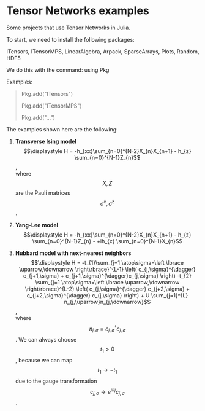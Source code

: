 # Tensor Networks examples

Some projects that use Tensor Networks in Julia.

To start, we need to install the following packages: 

ITensors, ITensorMPS, LinearAlgebra, Arpack, SparseArrays, Plots, Random, HDF5

We do this with the command: using Pkg

Examples:
> Pkg.add("ITensors")
> 
> Pkg.add("ITensorMPS")
> 
> Pkg.add("...")

The examples shown here are the following:
1. **Transverse Ising model** \
   $$\displaystyle H = -h_{xx}\sum_{n=0}^{N-2}X_{n}X_{n+1} - h_{z} \sum_{n=0}^{N-1}Z_{n}$$ , \
    where $$X, Z$$ are the Pauli matrices $$\sigma^{x}, \sigma^{z}$$.

2. **Yang-Lee model** \
   $$\displaystyle H = -h_{xx}\sum_{n=0}^{N-2}X_{n}X_{n+1} - h_{z} \sum_{n=0}^{N-1}Z_{n} - +ih_{x} \sum_{n=0}^{N-1}X_{n}$$

3. **Hubbard model with next-nearest neighbors** \
   $$\displaystyle H = -t_{1}\sum_{j=1 \atop\sigma=\left \lbrace \uparrow,\downarrow \right\rbrace}^{L-1} \left( c_{j,\sigma}^{\dagger} c_{j+1,\sigma} + c_{j+1,\sigma}^{\dagger}c_{j,\sigma} \right) -t_{2} \sum_{j=1 \atop\sigma=\left \lbrace \uparrow,\downarrow \right\rbrace}^{L-2} \left( c_{j,\sigma}^{\dagger} c_{j+2,\sigma} + c_{j+2,\sigma}^{\dagger} c_{j,\sigma} \right) + U \sum_{j=1}^{L} n_{j,\uparrow}n_{j,\downarrow}$$ ,\
    where $$n_{j,\sigma}=c_{j,\sigma}^{\dagger} c_{j,\sigma}$$. We can always choose $$t_{1}>0$$, because we can map $$t_{1} \to -t_{1}$$ due to the gauge transformation $$c_{j,\sigma} \to e^{i\pi j}c_{j,\sigma}$$.
